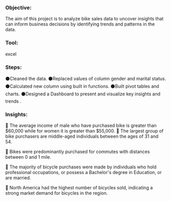 ### Objective:
The aim of this project is to analyze bike sales data to uncover insights that can inform business decisions by identifying trends and patterns in the data.

### Tool:
excel

### Steps:
⚫Cleaned the data.
⚫Replaced values of column gender and marital status.
⚫Calculated new column using built in functions.
⚫Built pivot tables and charts.
⚫Designed a Dashboard to present and visualize key insights and trends .

### Insights:
📍 The average income of male who have purchased bike is greater than $60,000 while for women it is greater than $55,000.
📍 The largest group of bike purchasers are middle-aged individuals between the ages of 31 and 54.

📍 Bikes were predominantly purchased for commutes with distances between 0 and 1 mile.

📍 The majority of bicycle purchases were made by individuals who hold professional occupations, or possess a Bachelor's degree in Education, or are married.

📍 North America had the highest number of bicycles sold, indicating a strong market demand for bicycles in the region.
